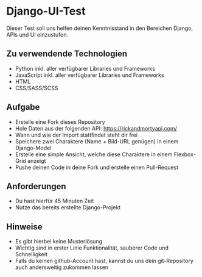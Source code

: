 # Django-UI-Test

Dieser Test soll uns helfen deinen Kenntnisstand in den Bereichen Django, APIs und UI einzustufen.

## Zu verwendende Technologien

- Python inkl. aller verfügbarer Libraries und Frameworks
- JavaScript inkl. aller verfügbarer Libraries und Frameworks
- HTML
- CSS/SASS/SCSS

## Aufgabe

- Erstelle eine Fork dieses Repository
- Hole Daten aus der folgenden API: https://rickandmortyapi.com/
- Wann und wie der Import stattfindet steht dir frei
- Speichere zwei Charaktere (Name + Bild-URL genügen) in einem Django-Model
- Erstelle eine simple Ansicht, welche diese Charaktere in einem Flexbox-Grid anzeigt
- Pushe deinen Code in deine Fork und erstelle einen Pull-Request

## Anforderungen

- Du hast hierfür 45 Minuten Zeit
- Nutze das bereits erstellte Django-Projekt

## Hinweise

- Es gibt hierbei keine Musterlösung
- Wichtig sind in erster Linie Funktionalität, sauberer Code und Schnelligkeit
- Falls du keinen github-Account hast, kannst du uns dein git-Repository auch andersweitig zukommen lassen
